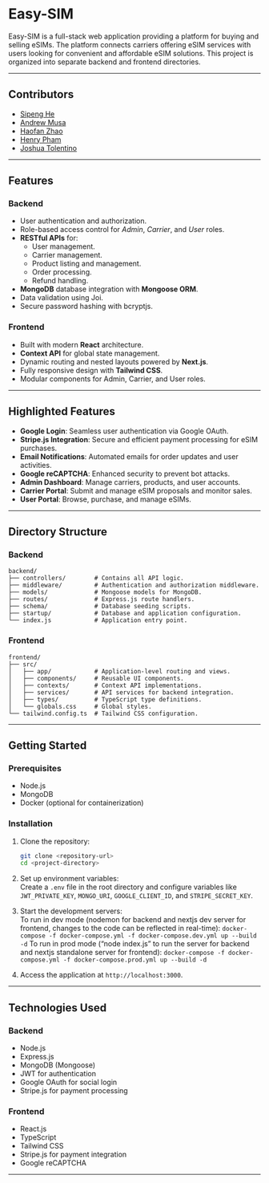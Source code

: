 # Easy-SIM

Easy-SIM is a full-stack web application providing a platform for buying and selling eSIMs. The platform connects carriers offering eSIM services with users looking for convenient and affordable eSIM solutions. This project is organized into separate backend and frontend directories.

---

## Contributors

- [Sipeng He](https://github.com/hsp8412)
- [Andrew Musa](https://github.com/CyberPrudent)
- [Haofan Zhao](https://github.com/HaofanZhao)
- [Henry Pham](https://github.com/21henryp)
- [Joshua Tolentino](https://github.com/jtolentino1)
  
---

## Features

### Backend
- User authentication and authorization.
- Role-based access control for *Admin*, *Carrier*, and *User* roles.
- **RESTful APIs** for:
  - User management.
  - Carrier management.
  - Product listing and management.
  - Order processing.
  - Refund handling.
- **MongoDB** database integration with **Mongoose ORM**.
- Data validation using Joi.
- Secure password hashing with bcryptjs.

### Frontend
- Built with modern **React** architecture.
- **Context API** for global state management.
- Dynamic routing and nested layouts powered by **Next.js**.
- Fully responsive design with **Tailwind CSS**.
- Modular components for Admin, Carrier, and User roles.

---

## Highlighted Features

- **Google Login**: Seamless user authentication via Google OAuth.
- **Stripe.js Integration**: Secure and efficient payment processing for eSIM purchases.
- **Email Notifications**: Automated emails for order updates and user activities.
- **Google reCAPTCHA**: Enhanced security to prevent bot attacks.
- **Admin Dashboard**: Manage carriers, products, and user accounts.
- **Carrier Portal**: Submit and manage eSIM proposals and monitor sales.
- **User Portal**: Browse, purchase, and manage eSIMs.

---

## Directory Structure

### Backend
```
backend/
├── controllers/        # Contains all API logic.
├── middleware/         # Authentication and authorization middleware.
├── models/             # Mongoose models for MongoDB.
├── routes/             # Express.js route handlers.
├── schema/             # Database seeding scripts.
├── startup/            # Database and application configuration.
└── index.js            # Application entry point.
```

### Frontend
```
frontend/
├── src/
│   ├── app/            # Application-level routing and views.
│   ├── components/     # Reusable UI components.
│   ├── contexts/       # Context API implementations.
│   ├── services/       # API services for backend integration.
│   ├── types/          # TypeScript type definitions.
│   └── globals.css     # Global styles.
└── tailwind.config.ts  # Tailwind CSS configuration.
```

---

## Getting Started

### Prerequisites
- Node.js
- MongoDB
- Docker (optional for containerization)

### Installation

1. Clone the repository:
   ```bash
   git clone <repository-url>
   cd <project-directory>
   ```

2. Set up environment variables:  
Create a `.env` file in the root directory and configure variables like `JWT_PRIVATE_KEY`, `MONGO_URI`, `GOOGLE_CLIENT_ID`, and `STRIPE_SECRET_KEY`.

3. Start the development servers:  
To run in dev mode (nodemon for backend and nextjs dev server for frontend, changes to the code can be reflected in real-time):
`docker-compose -f docker-compose.yml -f docker-compose.dev.yml up --build -d`
To run in prod mode (“node index.js” to run the server for backend and nextjs standalone server for frontend):
`docker-compose -f docker-compose.yml -f docker-compose.prod.yml up --build -d`

4. Access the application at `http://localhost:3000`.

---

## Technologies Used

### Backend
- Node.js
- Express.js
- MongoDB (Mongoose)
- JWT for authentication
- Google OAuth for social login
- Stripe.js for payment processing

### Frontend
- React.js
- TypeScript
- Tailwind CSS
- Stripe.js for payment integration
- Google reCAPTCHA

---



